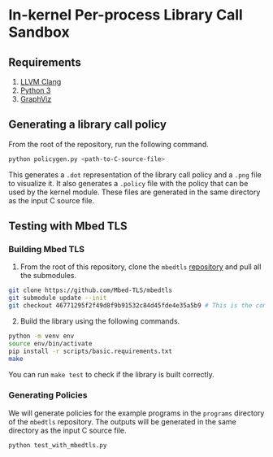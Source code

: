 # In-kernel Per-process Library Call Sandbox

## Requirements

1. [LLVM Clang](https://clang.llvm.org)
2. [Python 3](https://www.python.org)
3. [GraphViz](https://graphviz.org)

## Generating a library call policy
From the root of the repository, run the following command.

```bash
python policygen.py <path-to-C-source-file>
```

This generates a `.dot` representation of the library call policy and a `.png` file to visualize it. It also generates a `.policy` file with the policy that can be used by the kernel module. These files are generated in the same directory as the input C source file.

## Testing with Mbed TLS

### Building Mbed TLS

1. From the root of this repository, clone the `mbedtls` [repository](https://github.com/Mbed-TLS/mbedtls) and pull all the submodules.

```bash
git clone https://github.com/Mbed-TLS/mbedtls
git submodule update --init
git checkout 46771295f2f49d8f9b91532c84d45fde4e35a5b9 # This is the commit used for testing
```

2. Build the library using the following commands.

```bash
python -m venv env
source env/bin/activate
pip install -r scripts/basic.requirements.txt
make
```

You can run `make test` to check if the library is built correctly.

### Generating Policies
We will generate policies for the example programs in the `programs` directory of the `mbedtls` repository. The outputs will be generated in the same directory as the input C source file.

```bash
python test_with_mbedtls.py
```
